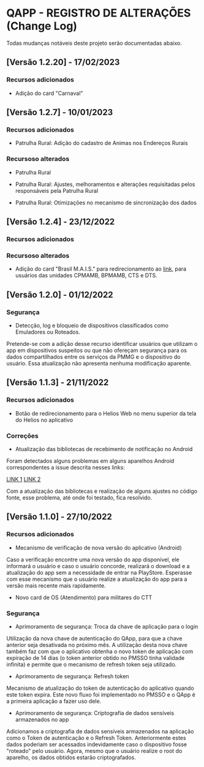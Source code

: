 
# QAPP - REGISTRO DE ALTERAÇÕES (Change Log)

Todas mudanças notáveis deste projeto serão documentadas abaixo.

## [Versão 1.2.20] - 17/02/2023
 
### Recursos adicionados
   
- Adição do card "Carnaval"

## [Versão 1.2.7] - 10/01/2023
 
### Recursos adicionados

- Patrulha Rural: Adição do cadastro de Animas nos Endereços Rurais
   
### Recursoso alterados

- Patrulha Rural

- Patrulha Rural: Ajustes, melhoramentos e alterações requisitadas pelos responsáveis pela Patrulha Rural
- Patrulha Rural: Otimizações no mecanismo de sincronização dos dados

## [Versão 1.2.4] - 23/12/2022
 
### Recursos adicionados
   
### Recursoso alterados

- Adição do card "Brasil M.A.I.S." para redirecionamento ao [link](https://plataforma-pf.sccon.com.br/#/), para usuários das unidades CPMAMB, BPMAMB, CTS e DTS.

## [Versão 1.2.0] - 01/12/2022

### Segurança

- Detecção, log e bloqueio de dispositivos classificados como Emuladores ou Roteados.

Pretende-se com a adição desse recurso identificar usuários que utilizam o app em dispositivos suspeitos ou que não ofereçam segurança para os dados compartilhados entre os serviços da PMMG e o dispositivo do usuário. Essa atualização não apresenta nenhuma modificação aparente.
 
## [Versão 1.1.3] - 21/11/2022
 
### Recursos adicionados

- Botão de redirecionamento para o Helios Web no menu superior da tela do Helios no aplicativo
   
### Correções

- Atualização das bibliotecas de recebimento de notificação no Android

Foram detectados alguns problemas em alguns aparelhos Android correspondentes a issue descrita nesses links:        

[LINK 1](https://github.com/firebase/flutterfire/issues/9446)
[LINK 2](https://github.com/firebase/flutterfire/pull/9494)

Com a atualização das bibliotecas e realização de alguns ajustes no código fonte, esse problema, até onde foi testado, fica resolvido.
 
## [Versão 1.1.0] - 27/10/2022
 
### Recursos adicionados

- Mecanismo de verificação de nova versão do aplicativo (Android)

Caso a verificação encontre uma nova versão do app disponível, ele informará o usuário e caso o usuário concorde, realizará o download e a atualização do app sem a necessidade de entrar na PlayStore. Esperasse com esse mecanismo que o usuário realize a atualização do app para a versão mais recente mais rapidamente.

- Novo card de OS (Atendimento) para militares do CTT

### Segurança

- Aprimoramento de segurança: Troca da chave de aplicação para o login

Utilização da nova chave de autenticação do QApp, para que a chave anterior seja desativada no próximo mês. A utilização desta nova chave também faz com que o aplicativo obtenha o novo token de aplicação com expiração de 14 dias (o token anterior obtido no PMSSO tinha validade infinita) e permite que o mecanismo de refresh token seja utilizado.

- Aprimoramento de segurança: Refresh token

Mecanismo de atualização do token de autenticação do aplicativo quando este token expira. Este novo fluxo foi implementado no PMSSO e o QApp é a primeira aplicação a fazer uso dele.

- Aprimoramento de segurança: Criptografia de dados sensíveis armazenados no app

Adicionamos a criptografia de dados sensíveis armazenados na aplicação como o Token de autenticação e o Refresh Token. Anteriormente estes dados poderiam ser acessados indevidamente caso o dispositivo fosse "roteado" pelo usuário. Agora, mesmo que o usuário realize o root do aparelho, os dados obtidos estarão criptografados.
 

